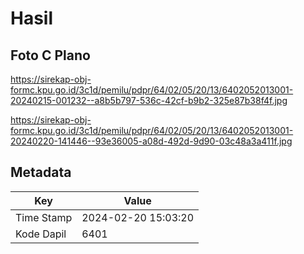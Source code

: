 # Hasil

## Foto C Plano

https://sirekap-obj-formc.kpu.go.id/3c1d/pemilu/pdpr/64/02/05/20/13/6402052013001-20240215-001232--a8b5b797-536c-42cf-b9b2-325e87b38f4f.jpg

https://sirekap-obj-formc.kpu.go.id/3c1d/pemilu/pdpr/64/02/05/20/13/6402052013001-20240220-141446--93e36005-a08d-492d-9d90-03c48a3a411f.jpg


## Metadata

| Key        | Value               |
| ---------- | ------------------- |
| Time Stamp | 2024-02-20 15:03:20 |
| Kode Dapil | 6401                |



